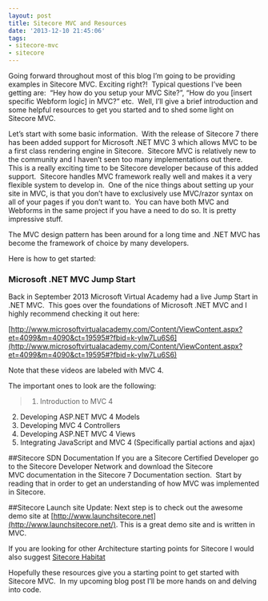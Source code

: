 ```yaml
---
layout: post
title: Sitecore MVC and Resources
date: '2013-12-10 21:45:06'
tags:
- sitecore-mvc
- sitecore
---
```



Going forward throughout most of this blog I’m going to be providing examples in Sitecore MVC. Exciting right?!  Typical questions I’ve been getting are:  “Hey how do you setup your MVC Site?”, “How do you [insert specific Webform logic] in MVC?” etc.  Well, I’ll give a brief introduction and some helpful resources to get you started and to shed some light on Sitecore MVC.

Let’s start with some basic information.  With the release of Sitecore 7 there has been added support for Microsoft .NET MVC 3 which allows MVC to be a first class rendering engine in Sitecore.  Sitecore MVC is relatively new to the community and I haven’t seen too many implementations out there.  This is a really exciting time to be Sitecore developer because of this added support.  Sitecore handles MVC framework really well and makes it a very flexible system to develop in.  One of the nice things about setting up your site in MVC, is that you don’t have to exclusively use MVC/razor syntax on all of your pages if you don’t want to.  You can have both MVC and Webforms in the same project if you have a need to do so. It is pretty impressive stuff.

The MVC design pattern has been around for a long time and .NET MVC has become the framework of choice by many developers.

Here is how to get started:

### Microsoft .NET MVC Jump Start
Back in September 2013 Microsoft Virtual Academy had a live Jump Start in .NET MVC.  This goes over the foundations of Microsoft .NET MVC and I highly recommend checking it out here: 

[http://www.microsoftvirtualacademy.com/Content/ViewContent.aspx?et=4099&m=4090&ct=19595#?fbid=k-yIw7Lu6S6](http://www.microsoftvirtualacademy.com/Content/ViewContent.aspx?et=4099&m=4090&ct=19595#?fbid=k-yIw7Lu6S6)

Note that these videos are labeled with MVC 4.

The important ones to look are the following: 
> 1. Introduction to MVC 4
2. Developing ASP.NET MVC 4 Models
3. Developing MVC 4 Controllers
4. Developing ASP.NET MVC 4 Views
5. Integrating JavaScript and MVC 4 (Specifically partial actions and ajax)

##Sitecore SDN Documentation
If you are a Sitecore Certified Developer go to the Sitecore Developer Network and download the Sitecore MVC documentation in the Sitecore 7 Documentation section.  Start by reading that in order to get an understanding of how MVC was implemented in Sitecore.

##Sitecore Launch site
Update: Next step is to check out the awesome demo site at [http://www.launchsitecore.net](http://www.launchsitecore.net/). This is a great demo site and is written in MVC.

If you are looking for other Architecture starting points for Sitecore I would also suggest [Sitecore Habitat](https://github.com/Sitecore/Habitat)

Hopefully these resources give you a starting point to get started with Sitecore MVC.  In my upcoming blog post I’ll be more hands on and delving into code.

 


